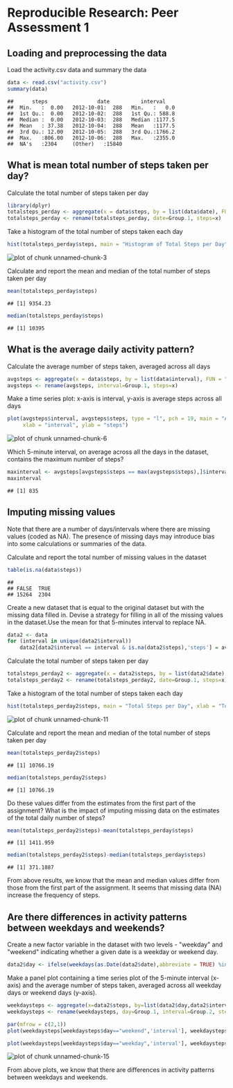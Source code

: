 
Reproducible Research: Peer Assessment 1
========================================

## Loading and preprocessing the data
Load the activity.csv data and summary the data

```r
data <- read.csv("activity.csv")
summary(data)
```

```
##      steps                date          interval     
##  Min.   :  0.00   2012-10-01:  288   Min.   :   0.0  
##  1st Qu.:  0.00   2012-10-02:  288   1st Qu.: 588.8  
##  Median :  0.00   2012-10-03:  288   Median :1177.5  
##  Mean   : 37.38   2012-10-04:  288   Mean   :1177.5  
##  3rd Qu.: 12.00   2012-10-05:  288   3rd Qu.:1766.2  
##  Max.   :806.00   2012-10-06:  288   Max.   :2355.0  
##  NA's   :2304     (Other)   :15840
```

## What is mean total number of steps taken per day?
Calculate the total number of steps taken per day

```r
library(dplyr)
totalsteps_perday <- aggregate(x = data$steps, by = list(data$date), FUN = "sum", na.rm = TRUE)
totalsteps_perday <- rename(totalsteps_perday, date=Group.1, steps=x)
```
Take a histogram of the total number of steps taken each day

```r
hist(totalsteps_perday$steps, main = "Histogram of Total Steps per Day", xlab = "Total Steps per Day")
```

![plot of chunk unnamed-chunk-3](figure/unnamed-chunk-3-1.png) 

Calculate and report the mean and median of the total number of steps taken per day

```r
mean(totalsteps_perday$steps)
```

```
## [1] 9354.23
```

```r
median(totalsteps_perday$steps)
```

```
## [1] 10395
```

## What is the average daily activity pattern?
Calculate the average number of steps taken, averaged across all days

```r
avgsteps <- aggregate(x = data$steps, by = list(data$interval), FUN = "mean", na.rm = TRUE)
avgsteps <- rename(avgsteps, interval=Group.1, steps=x)
```
Make a time series plot: x-axis is interval, y-axis is average steps across all days

```r
plot(avgsteps$interval, avgsteps$steps, type = "l", pch = 19, main = "Average Daily Activity Pattern", 
     xlab = "interval", ylab = "steps")
```

![plot of chunk unnamed-chunk-6](figure/unnamed-chunk-6-1.png) 

Which 5-minute interval, on average across all the days in the dataset, contains the maximum number of steps?

```r
maxinterval <- avgsteps[avgsteps$steps == max(avgsteps$steps),]$interval
maxinterval
```

```
## [1] 835
```

## Imputing missing values
Note that there are a number of days/intervals where there are missing values (coded as NA). The presence of missing days may introduce bias into some calculations or summaries of the data.

Calculate and report the total number of missing values in the dataset

```r
table(is.na(data$steps))
```

```
## 
## FALSE  TRUE 
## 15264  2304
```
Create a new dataset that is equal to the original dataset but with the missing data filled in. Devise a strategy for filling in all of the missing values in the dataset.Use the mean for that 5-minutes interval to replace NA.

```r
data2 <- data
for (interval in unique(data2$interval))
    data2[data2$interval == interval & is.na(data2$steps),'steps'] = avgsteps[ avgsteps$interval == interval , 'steps']       
```

Calculate the total number of steps taken per day

```r
totalsteps_perday2 <- aggregate(x = data2$steps, by = list(data2$date), FUN = "sum", na.rm = TRUE)
totalsteps_perday2 <- rename(totalsteps_perday2, date=Group.1, steps=x)
```
Take a histogram of the total number of steps taken each day

```r
hist(totalsteps_perday2$steps, main = "Total Steps per Day", xlab = "Total Steps per Day")
```

![plot of chunk unnamed-chunk-11](figure/unnamed-chunk-11-1.png) 

Calculate and report the mean and median of the total number of steps taken per day

```r
mean(totalsteps_perday2$steps)
```

```
## [1] 10766.19
```

```r
median(totalsteps_perday2$steps)
```

```
## [1] 10766.19
```
Do these values differ from the estimates from the first part of the assignment? What is the impact of imputing missing data on the estimates of the total daily number of steps?

```r
mean(totalsteps_perday2$steps)-mean(totalsteps_perday$steps)
```

```
## [1] 1411.959
```

```r
median(totalsteps_perday2$steps)-median(totalsteps_perday$steps)
```

```
## [1] 371.1887
```
From above results, we know that the mean and median values differ from those from the first part of the assignment. It seems that missing data (NA) increase the frequency of steps.

## Are there differences in activity patterns between weekdays and weekends?

Create a new factor variable in the dataset with two levels - "weekday" and "weekend" indicating whether a given date is a weekday or weekend day.

```r
data2$day <- ifelse(weekdays(as.Date(data2$date),abbreviate = TRUE) %in% c("Sat","Sun"), "weekend", "weekday")
```
Make a panel plot containing a time series plot of the 5-minute interval (x-axis) and the average number of steps taken, averaged across all weekday days or weekend days (y-axis).

```r
weekdaysteps <- aggregate(x=data2$steps, by=list(data2$day,data2$interval), FUN="mean")
weekdaysteps <- rename(weekdaysteps, day=Group.1, interval=Group.2, steps=x)

par(mfrow = c(2,1))
plot(weekdaysteps[weekdaysteps$day=="weekend",'interval'], weekdaysteps[weekdaysteps$day=="weekday",'steps'], type = "l", pch = 19, main = "Weekday", xlab = "interval", ylab = "steps")

plot(weekdaysteps[weekdaysteps$day=="weekday",'interval'], weekdaysteps[weekdaysteps$day=="weekend",'steps'], type = "l", pch = 19, main = "Weekend", xlab = "interval", ylab = "steps")
```

![plot of chunk unnamed-chunk-15](figure/unnamed-chunk-15-1.png) 

From above plots, we know that there are differences in activity patterns between weekdays and weekends.
